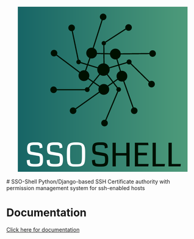 <p align="center">
  <img src="sso-shell.png" />
</p>
# SSO-Shell
Python/Django-based SSH Certificate authority with permission management system for ssh-enabled hosts

# Documentation
[Click here for documentation](https://scheibling.github.io/SSO-Shell/#/)
